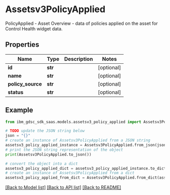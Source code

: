 # Assetsv3PolicyApplied

PolicyApplied - Asset Overview - data of policies applied on the asset for Control Health widget data.

## Properties

Name | Type | Description | Notes
------------ | ------------- | ------------- | -------------
**id** | **str** |  | [optional] 
**name** | **str** |  | [optional] 
**policy_source** | **str** |  | [optional] 
**status** | **str** |  | [optional] 

## Example

```python
from ibm_gdsc_sdk_saas.models.assetsv3_policy_applied import Assetsv3PolicyApplied

# TODO update the JSON string below
json = "{}"
# create an instance of Assetsv3PolicyApplied from a JSON string
assetsv3_policy_applied_instance = Assetsv3PolicyApplied.from_json(json)
# print the JSON string representation of the object
print(Assetsv3PolicyApplied.to_json())

# convert the object into a dict
assetsv3_policy_applied_dict = assetsv3_policy_applied_instance.to_dict()
# create an instance of Assetsv3PolicyApplied from a dict
assetsv3_policy_applied_from_dict = Assetsv3PolicyApplied.from_dict(assetsv3_policy_applied_dict)
```
[[Back to Model list]](../README.md#documentation-for-models) [[Back to API list]](../README.md#documentation-for-api-endpoints) [[Back to README]](../README.md)


